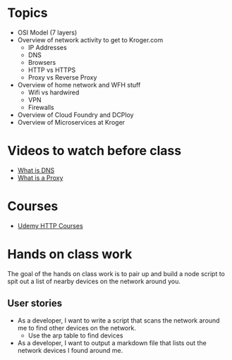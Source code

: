 # Topics

* OSI Model (7 layers)
* Overview of network activity to get to Kroger.com
  * IP Addresses
  * DNS
  * Browsers
  * HTTP vs HTTPS
  * Proxy vs Reverse Proxy
* Overview of home network and WFH stuff
  * Wifi vs hardwired
  * VPN
  * Firewalls
* Overview of Cloud Foundry and DCPloy
* Overview of Microservices at Kroger

# Videos to watch before class

* [What is DNS](https://www.youtube.com/watch?v=Rck3BALhI5c)
* [What is a Proxy](https://www.youtube.com/watch?v=jGQTS1CxZTE)

# Courses

* [Udemy HTTP Courses](https://www.udacity.com/course/client-server-communication--ud897)

# Hands on class work

The goal of the hands on class work is to pair up and build a node script to spit out a list of nearby devices on the network around you.

## User stories

* As a developer, I want to write a script that scans the network around me to find other devices on the network.
  * Use the arp table to find devices
* As a developer, I want to output a markdown file that lists out the network devices I found around me.
